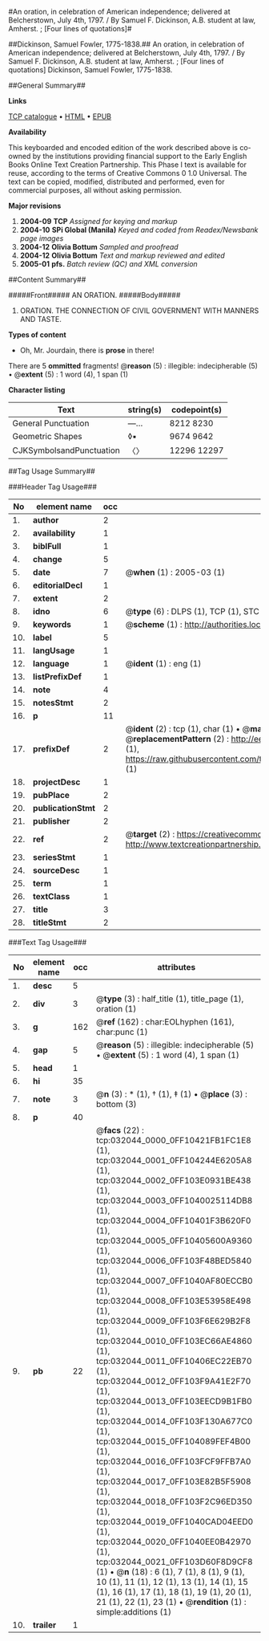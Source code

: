 #An oration, in celebration of American independence; delivered at Belcherstown, July 4th, 1797. / By Samuel F. Dickinson, A.B. student at law, Amherst. ; [Four lines of quotations]#

##Dickinson, Samuel Fowler, 1775-1838.##
An oration, in celebration of American independence; delivered at Belcherstown, July 4th, 1797. / By Samuel F. Dickinson, A.B. student at law, Amherst. ; [Four lines of quotations]
Dickinson, Samuel Fowler, 1775-1838.

##General Summary##

**Links**

[TCP catalogue](http://www.ota.ox.ac.uk/tcp/)  • 
[HTML](http://tei.it.ox.ac.uk/tcp/Texts-HTML/free/N24/N24238.html)  • 
[EPUB](http://tei.it.ox.ac.uk/tcp/Texts-EPUB/free/N24/N24238.epub)

**Availability**

This keyboarded and encoded edition of the
	       work described above is co-owned by the institutions
	       providing financial support to the Early English Books
	       Online Text Creation Partnership. This Phase I text is
	       available for reuse, according to the terms of Creative
	       Commons 0 1.0 Universal. The text can be copied,
	       modified, distributed and performed, even for
	       commercial purposes, all without asking permission.

**Major revisions**

1. __2004-09__ __TCP__ *Assigned for keying and markup*
1. __2004-10__ __SPi Global (Manila)__ *Keyed and coded from Readex/Newsbank page images*
1. __2004-12__ __Olivia Bottum__ *Sampled and proofread*
1. __2004-12__ __Olivia Bottum__ *Text and markup reviewed and edited*
1. __2005-01__ __pfs.__ *Batch review (QC) and XML conversion*

##Content Summary##

#####Front#####
AN ORATION.
#####Body#####

1. ORATION. THE CONNECTION OF CIVIL GOVERNMENT WITH MANNERS AND TASTE.

**Types of content**

  * Oh, Mr. Jourdain, there is **prose** in there!

There are 5 **ommitted** fragments! 
 @__reason__ (5) : illegible: indecipherable (5)  •  @__extent__ (5) : 1 word (4), 1 span (1)

**Character listing**


|Text|string(s)|codepoint(s)|
|---|---|---|
|General Punctuation|—…|8212 8230|
|Geometric Shapes|◊▪|9674 9642|
|CJKSymbolsandPunctuation|〈〉|12296 12297|

##Tag Usage Summary##

###Header Tag Usage###

|No|element name|occ|attributes|
|---|---|---|---|
|1.|__author__|2||
|2.|__availability__|1||
|3.|__biblFull__|1||
|4.|__change__|5||
|5.|__date__|7| @__when__ (1) : 2005-03 (1)|
|6.|__editorialDecl__|1||
|7.|__extent__|2||
|8.|__idno__|6| @__type__ (6) : DLPS (1), TCP (1), STC (1), NOTIS (1), IMAGE-SET (1), EVANS-CITATION (1)|
|9.|__keywords__|1| @__scheme__ (1) : http://authorities.loc.gov/ (1)|
|10.|__label__|5||
|11.|__langUsage__|1||
|12.|__language__|1| @__ident__ (1) : eng (1)|
|13.|__listPrefixDef__|1||
|14.|__note__|4||
|15.|__notesStmt__|2||
|16.|__p__|11||
|17.|__prefixDef__|2| @__ident__ (2) : tcp (1), char (1)  •  @__matchPattern__ (2) : ([0-9\-]+):([0-9IVX]+) (1), (.+) (1)  •  @__replacementPattern__ (2) : http://eebo.chadwyck.com/downloadtiff?vid=$1&page=$2 (1), https://raw.githubusercontent.com/textcreationpartnership/Texts/master/tcpchars.xml#$1 (1)|
|18.|__projectDesc__|1||
|19.|__pubPlace__|2||
|20.|__publicationStmt__|2||
|21.|__publisher__|2||
|22.|__ref__|2| @__target__ (2) : https://creativecommons.org/publicdomain/zero/1.0/ (1), http://www.textcreationpartnership.org/docs/. (1)|
|23.|__seriesStmt__|1||
|24.|__sourceDesc__|1||
|25.|__term__|1||
|26.|__textClass__|1||
|27.|__title__|3||
|28.|__titleStmt__|2||


###Text Tag Usage###

|No|element name|occ|attributes|
|---|---|---|---|
|1.|__desc__|5||
|2.|__div__|3| @__type__ (3) : half_title (1), title_page (1), oration (1)|
|3.|__g__|162| @__ref__ (162) : char:EOLhyphen (161), char:punc (1)|
|4.|__gap__|5| @__reason__ (5) : illegible: indecipherable (5)  •  @__extent__ (5) : 1 word (4), 1 span (1)|
|5.|__head__|1||
|6.|__hi__|35||
|7.|__note__|3| @__n__ (3) : * (1), † (1), ‡ (1)  •  @__place__ (3) : bottom (3)|
|8.|__p__|40||
|9.|__pb__|22| @__facs__ (22) : tcp:032044_0000_0FF10421FB1FC1E8 (1), tcp:032044_0001_0FF104244E6205A8 (1), tcp:032044_0002_0FF103E0931BE438 (1), tcp:032044_0003_0FF1040025114DB8 (1), tcp:032044_0004_0FF10401F3B620F0 (1), tcp:032044_0005_0FF10405600A9360 (1), tcp:032044_0006_0FF103F48BED5840 (1), tcp:032044_0007_0FF1040AF80ECCB0 (1), tcp:032044_0008_0FF103E53958E498 (1), tcp:032044_0009_0FF103F6E629B2F8 (1), tcp:032044_0010_0FF103EC66AE4860 (1), tcp:032044_0011_0FF10406EC22EB70 (1), tcp:032044_0012_0FF103F9A41E2F70 (1), tcp:032044_0013_0FF103EECD9B1FB0 (1), tcp:032044_0014_0FF103F130A677C0 (1), tcp:032044_0015_0FF104089FEF4B00 (1), tcp:032044_0016_0FF103FCF9FFB7A0 (1), tcp:032044_0017_0FF103E82B5F5908 (1), tcp:032044_0018_0FF103F2C96ED350 (1), tcp:032044_0019_0FF1040CAD04EED0 (1), tcp:032044_0020_0FF1040EE0B42970 (1), tcp:032044_0021_0FF103D60F8D9CF8 (1)  •  @__n__ (18) : 6 (1), 7 (1), 8 (1), 9 (1), 10 (1), 11 (1), 12 (1), 13 (1), 14 (1), 15 (1), 16 (1), 17 (1), 18 (1), 19 (1), 20 (1), 21 (1), 22 (1), 23 (1)  •  @__rendition__ (1) : simple:additions (1)|
|10.|__trailer__|1||
